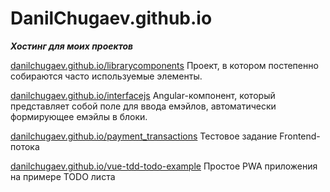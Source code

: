 # DanilChugaev.github.io
<strong><em>Хостинг для моих проектов</em></strong> </br>
<p><a href="https://danilchugaev.github.io/librarycomponents/" target="_blank">danilchugaev.github.io/librarycomponents</a> Проект, в котором постепенно собираются часто используемые элементы.</p>
<p><a href="https://danilchugaev.github.io/interfacejs/" target="_blank">danilchugaev.github.io/interfacejs</a> Angular-компонент, который представляет собой поле для ввода емэйлов, автоматически формирующее емэйлы в блоки.</p>
<p><a href="https://danilchugaev.github.io/payment_transactions/" target="_blank">danilchugaev.github.io/payment_transactions</a> Тестовое задание Frontend-потока</p>
<p><a href="https://danilchugaev.github.io/vue-tdd-todo-example/" target="_blank">danilchugaev.github.io/vue-tdd-todo-example</a> Простое PWA приложения на примере TODO листа</p>